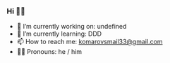 ### Hi 👋🏻

- 🔭 I’m currently working on: undefined
- 🌱 I’m currently learning: DDD
- 📫 How to reach me: komarovsmail33@gmail.com
- 🧔🏻‍ Pronouns: he / him
